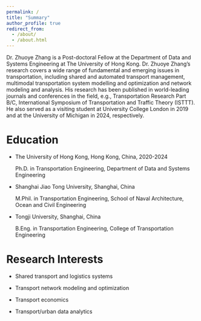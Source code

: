 ```yaml
---
permalink: /
title: "Summary"
author_profile: true
redirect_from: 
  - /about/
  - /about.html
---
```


Dr. Zhuoye Zhang is a Post-doctoral Fellow at the Department of Data and Systems Engineering at The University of Hong Kong. Dr. Zhuoye Zhang’s research covers a wide range of fundamental and emerging issues in transportation, including shared and automated transport management, multimodal transportation system modelling and optimization and network modeling and analysis. His research has been published in world-leading journals and conferences in the field, e.g., Transportation Research Part B/C, International Symposium of Transportation and Traffic Theory (ISTTT). He also served as a visiting student at University College London in 2019 and at the University of Michigan in 2024, respectively.


Education
======

* The University of Hong Kong, Hong Kong, China, 2020-2024

  Ph.D. in Transportation Engineering, Department of Data and Systems Engineering

* Shanghai Jiao Tong University, Shanghai, China

  M.Phil. in Transportation Engineering, School of Naval Architecture, Ocean and Civil Engineering

* Tongji University, Shanghai, China

  B.Eng. in Transportation Engineering, College of Transportation Engineering


Research Interests
======

  * Shared transport and logistics systems

  * Transport network modeling and optimization

  * Transport economics

  * Transport/urban data analytics





